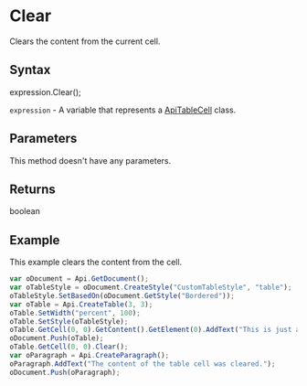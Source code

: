 # Clear

Clears the content from the current cell.

## Syntax

expression.Clear();

`expression` - A variable that represents a [ApiTableCell](../ApiTableCell.md) class.

## Parameters

This method doesn't have any parameters.

## Returns

boolean

## Example

This example clears the content from the cell.

```javascript
var oDocument = Api.GetDocument();
var oTableStyle = oDocument.CreateStyle("CustomTableStyle", "table");
oTableStyle.SetBasedOn(oDocument.GetStyle("Bordered"));
var oTable = Api.CreateTable(3, 3);
oTable.SetWidth("percent", 100);
oTable.SetStyle(oTableStyle);
oTable.GetCell(0, 0).GetContent().GetElement(0).AddText("This is just a sample text.");
oDocument.Push(oTable);
oTable.GetCell(0, 0).Clear();
var oParagraph = Api.CreateParagraph();
oParagraph.AddText("The content of the table cell was cleared.");
oDocument.Push(oParagraph);
```
